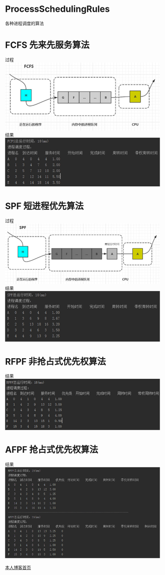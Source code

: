 # ProcessSchedulingRules
各种进程调度的算法

# FCFS 先来先服务算法
过程</br>
![](https://github.com/William-Hai/ProcessSchedulingRules/blob/master/images/20151119220312.jpg)
结果</br>
![](https://github.com/William-Hai/ProcessSchedulingRules/blob/master/images/20151119115655.jpg)
# SPF 短进程优先算法
过程</br>
![](https://github.com/William-Hai/ProcessSchedulingRules/blob/master/images/20151119224410.jpg)
结果</br>
![](https://github.com/William-Hai/ProcessSchedulingRules/blob/master/images/20151119135721.jpg)
# RFPF 非抢占式优先权算法
结果</br>
![](https://github.com/William-Hai/ProcessSchedulingRules/blob/master/images/20151120010912.jpg)
# AFPF 抢占式优先权算法
结果</br>
![](https://github.com/William-Hai/ProcessSchedulingRules/blob/master/images/20151120141643.jpg)
</br>
</br>
[本人博客首页](http://blog.csdn.net/lemon_tree12138)